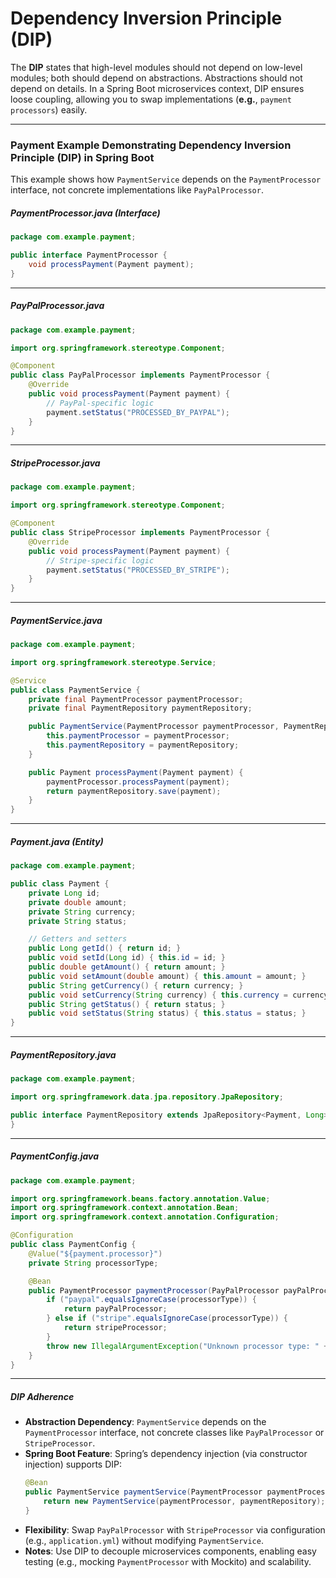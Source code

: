 # Dependency Inversion Principle (DIP)

The **DIP** states that high-level modules should not depend on low-level modules; both should depend on abstractions. Abstractions should not depend on details. In a Spring Boot microservices context, DIP ensures loose coupling, allowing you to swap implementations (**e.g.**, `payment processors`) easily.

---

### Payment Example Demonstrating Dependency Inversion Principle (DIP) in Spring Boot

This example shows how `PaymentService` depends on the `PaymentProcessor` interface, not concrete implementations like `PayPalProcessor`.

##### PaymentProcessor.java (Interface)

```java
package com.example.payment;

public interface PaymentProcessor {
    void processPayment(Payment payment);
}
```

---

##### PayPalProcessor.java

```java
package com.example.payment;

import org.springframework.stereotype.Component;

@Component
public class PayPalProcessor implements PaymentProcessor {
    @Override
    public void processPayment(Payment payment) {
        // PayPal-specific logic
        payment.setStatus("PROCESSED_BY_PAYPAL");
    }
}
```

---

##### StripeProcessor.java

```java
package com.example.payment;

import org.springframework.stereotype.Component;

@Component
public class StripeProcessor implements PaymentProcessor {
    @Override
    public void processPayment(Payment payment) {
        // Stripe-specific logic
        payment.setStatus("PROCESSED_BY_STRIPE");
    }
}
```

---

##### PaymentService.java

```java
package com.example.payment;

import org.springframework.stereotype.Service;

@Service
public class PaymentService {
    private final PaymentProcessor paymentProcessor;
    private final PaymentRepository paymentRepository;

    public PaymentService(PaymentProcessor paymentProcessor, PaymentRepository paymentRepository) {
        this.paymentProcessor = paymentProcessor;
        this.paymentRepository = paymentRepository;
    }

    public Payment processPayment(Payment payment) {
        paymentProcessor.processPayment(payment);
        return paymentRepository.save(payment);
    }
}
```

---

##### Payment.java (Entity)

```java
package com.example.payment;

public class Payment {
    private Long id;
    private double amount;
    private String currency;
    private String status;

    // Getters and setters
    public Long getId() { return id; }
    public void setId(Long id) { this.id = id; }
    public double getAmount() { return amount; }
    public void setAmount(double amount) { this.amount = amount; }
    public String getCurrency() { return currency; }
    public void setCurrency(String currency) { this.currency = currency; }
    public String getStatus() { return status; }
    public void setStatus(String status) { this.status = status; }
}
```

---

##### PaymentRepository.java

```java
package com.example.payment;

import org.springframework.data.jpa.repository.JpaRepository;

public interface PaymentRepository extends JpaRepository<Payment, Long> {
}
```

---

##### PaymentConfig.java

```java
package com.example.payment;

import org.springframework.beans.factory.annotation.Value;
import org.springframework.context.annotation.Bean;
import org.springframework.context.annotation.Configuration;

@Configuration
public class PaymentConfig {
    @Value("${payment.processor}")
    private String processorType;

    @Bean
    public PaymentProcessor paymentProcessor(PayPalProcessor payPalProcessor, StripeProcessor stripeProcessor) {
        if ("paypal".equalsIgnoreCase(processorType)) {
            return payPalProcessor;
        } else if ("stripe".equalsIgnoreCase(processorType)) {
            return stripeProcessor;
        }
        throw new IllegalArgumentException("Unknown processor type: " + processorType);
    }
}
```

---

##### DIP Adherence

- **Abstraction Dependency**: `PaymentService` depends on the `PaymentProcessor` interface, not concrete classes like `PayPalProcessor` or `StripeProcessor`.
- **Spring Boot Feature**: Spring’s dependency injection (via constructor injection) supports DIP:
  ```java
  @Bean
  public PaymentService paymentService(PaymentProcessor paymentProcessor, PaymentRepository paymentRepository) {
      return new PaymentService(paymentProcessor, paymentRepository);
  }
  ```
- **Flexibility**: Swap `PayPalProcessor` with `StripeProcessor` via configuration (e.g., `application.yml`) without modifying `PaymentService`.
- **Notes**: Use DIP to decouple microservices components, enabling easy testing (e.g., mocking `PaymentProcessor` with Mockito) and scalability.
